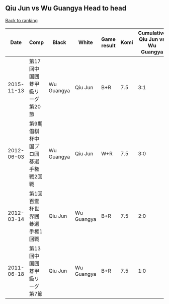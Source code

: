 ## Qiu Jun vs Wu Guangya Head to head

[Back to ranking](../../index.md)




| **Date** | **Comp** | **Black** | **White** | **Game result** | **Komi** | **Cumulative Qiu Jun vs Wu Guangya** | **Qiu Jun streak** | **Wu Guangya streak** | 
| --- | --- | --- | --- | --- | --- | --- | --- | --- |
| 2015-11-13 | 第17回中国囲碁甲級リーグ第20節 | Wu Guangya | Qiu Jun | B+R | 7.5 | 3:1 | 0 | 1 | 
| 2012-06-03 | 第9期倡棋杯中国プロ囲碁選手権戦2回戦 | Wu Guangya | Qiu Jun | W+R | 7.5 | 3:0 | 3 | 0 | 
| 2012-03-14 | 第1回百霊杯世界囲碁選手権1回戦 | Qiu Jun | Wu Guangya | B+R | 7.5 | 2:0 | 2 | 0 | 
| 2011-06-18 | 第13回中国囲碁甲級リーグ第7節 | Qiu Jun | Wu Guangya | B+R | 7.5 | 1:0 | 1 | 0 |




